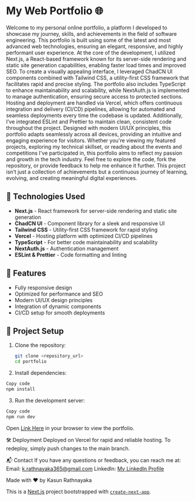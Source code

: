 # My Web Portfolio 🌐

Welcome to my personal online portfolio, a platform I developed to showcase my journey, skills, and achievements in the field of software engineering. This portfolio is built using some of the latest and most advanced web technologies, ensuring an elegant, responsive, and highly performant user experience. At the core of the development, I utilized Next.js, a React-based framework known for its server-side rendering and static site generation capabilities, enabling faster load times and improved SEO. To create a visually appealing interface, I leveraged ChadCN UI components combined with Tailwind CSS, a utility-first CSS framework that facilitates rapid and precise styling. The portfolio also includes TypeScript to enhance maintainability and scalability, while NextAuth.js is implemented to manage authentication, ensuring secure access to protected sections. Hosting and deployment are handled via Vercel, which offers continuous integration and delivery (CI/CD) pipelines, allowing for automated and seamless deployments every time the codebase is updated. Additionally, I’ve integrated ESLint and Prettier to maintain clean, consistent code throughout the project. Designed with modern UI/UX principles, this portfolio adapts seamlessly across all devices, providing an intuitive and engaging experience for visitors. Whether you're viewing my featured projects, exploring my technical skillset, or reading about the events and competitions I've participated in, this portfolio aims to reflect my passion and growth in the tech industry. Feel free to explore the code, fork the repository, or provide feedback to help me enhance it further. This project isn’t just a collection of achievements but a continuous journey of learning, evolving, and creating meaningful digital experiences.

## 🚀 Technologies Used
- **Next.js** - React framework for server-side rendering and static site generation
- **ChadCN UI** - Component library for a sleek and responsive UI
- **Tailwind CSS** - Utility-first CSS framework for rapid styling
- **Vercel** - Hosting platform with optimized CI/CD pipelines
- **TypeScript** - For better code maintainability and scalability
- **NextAuth.js** - Authentication management
- **ESLint & Prettier** - Code formatting and linting

## 🌟 Features
- Fully responsive design
- Optimized for performance and SEO
- Modern UI/UX design principles
- Integration of dynamic components
- CI/CD setup for smooth deployments

## 📂 Project Setup
1. Clone the repository:
   ```bash
   git clone <repository_url>
   cd portfolio
   ```
   
2. Install dependencies:

```bash
Copy code
npm install
```

3. Run the development server:

```bash
Copy code
npm run dev
```

Open [Link Here](https://kasunrathnayaka.me/) in your browser to view the portfolio.

🛠️ Deployment
Deployed on Vercel for rapid and reliable hosting. To redeploy, simply push changes to the main branch.

📬 Contact
If you have any questions or feedback, you can reach me at:
Email: k.rathnayaka365@gmail.com
LinkedIn: [My LinkedIn Profile](https://www.linkedin.com/in/rathnayaka/)

Made with ❤️ by Kasun Rathnayaka

This is a [Next.js](https://nextjs.org/) project bootstrapped with [`create-next-app`](https://github.com/vercel/next.js/tree/canary/packages/create-next-app).
